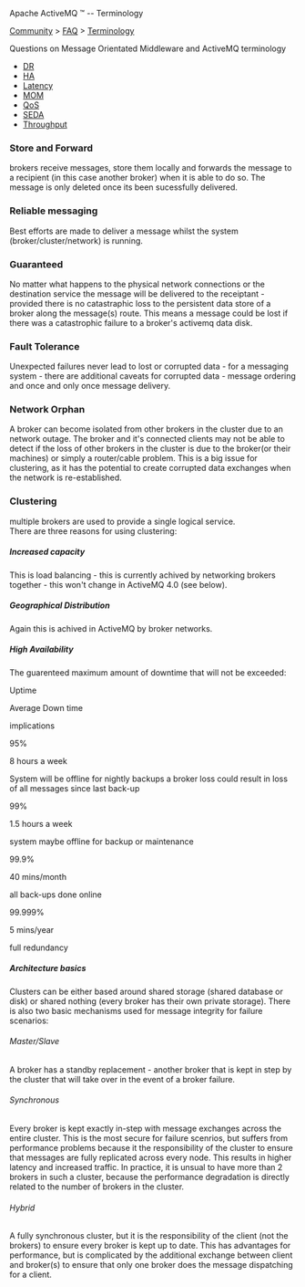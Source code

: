 Apache ActiveMQ ™ -- Terminology 

[Community](community.html) > [FAQ](faq.html) > [Terminology](terminology.html)


Questions on Message Orientated Middleware and ActiveMQ terminology

*   [DR](dr.html)
*   [HA](ha.html)
*   [Latency](latency.html)
*   [MOM](mom.html)
*   [QoS](qos.html)
*   [SEDA](seda.html)
*   [Throughput](throughput.html)

### Store and Forward

brokers receive messages, store them locally and forwards the message to a recipient (in this case another broker) when it is able to do so. The message is only deleted once its been sucessfully delivered.

### Reliable messaging

Best efforts are made to deliver a message whilst the system (broker/cluster/network) is running.

### Guaranteed

No matter what happens to the physical network connections or the destination service the message will be delivered to the receiptant - provided there is no catastraphic loss to the persistent data store of a broker along the message(s) route. This means a message could be lost if there was a catastrophic failure to a broker's activemq data disk.

### Fault Tolerance

Unexpected failures never lead to lost or corrupted data - for a messaging system - there are additional caveats for corrupted data - message ordering and once and only once message delivery.

### Network Orphan

A broker can become isolated from other brokers in the cluster due to an network outage. The broker and it's connected clients may not be able to detect if the loss of other brokers in the cluster is due to the broker(or their machines) or simply a router/cable problem. This is a big issue for clustering, as it has the potential to create corrupted data exchanges when the network is re-established.

### Clustering

multiple brokers are used to provide a single logical service.  
There are three reasons for using clustering:

##### Increased capacity

This is load balancing - this is currently achived by networking brokers together - this won't change in ActiveMQ 4.0 (see below).

##### Geographical Distribution

Again this is achived in ActiveMQ by broker networks.

##### High Availability

The guarenteed maximum amount of downtime that will not be exceeded:

Uptime

Average Down time

implications

95%

8 hours a week

System will be offline for nightly backups a broker loss could result in loss of all messages since last back-up

99%

1.5 hours a week

system maybe offline for backup or maintenance

99.9%

40 mins/month

all back-ups done online

99.999%

5 mins/year

full redundancy

##### Architecture basics

Clusters can be either based around shared storage (shared database or disk) or shared nothing (every broker has their own private storage). There is also two basic mechanisms used for message integrity for failure scenarios:

###### Master/Slave

A broker has a standby replacement - another broker that is kept in step by the cluster that will take over in the event of a broker failure.

###### Synchronous

Every broker is kept exactly in-step with message exchanges across the entire cluster. This is the most secure for failure scenrios, but suffers from performance problems because it the responsibility of the cluster to ensure that messages are fully replicated across every node. This results in higher latency and increased traffic. In practice, it is unsual to have more than 2 brokers in such a cluster, because the performance degradation is directly related to the number of brokers in the cluster.

###### Hybrid

A fully synchronous cluster, but it is the responsibility of the client (not the brokers) to ensure every broker is kept up to date. This has advantages for performance, but is complicated by the additional exchange between client and broker(s) to ensure that only one broker does the message dispatching for a client.


